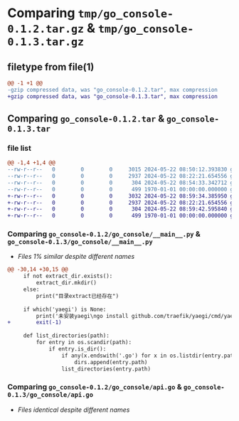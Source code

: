 # Comparing `tmp/go_console-0.1.2.tar.gz` & `tmp/go_console-0.1.3.tar.gz`

## filetype from file(1)

```diff
@@ -1 +1 @@
-gzip compressed data, was "go_console-0.1.2.tar", max compression
+gzip compressed data, was "go_console-0.1.3.tar", max compression
```

## Comparing `go_console-0.1.2.tar` & `go_console-0.1.3.tar`

### file list

```diff
@@ -1,4 +1,4 @@
--rw-r--r--   0        0        0     3015 2024-05-22 08:50:12.393830 go_console-0.1.2/go_console/__main__.py
--rw-r--r--   0        0        0     2937 2024-05-22 08:22:21.654556 go_console-0.1.2/go_console/api.go
--rw-r--r--   0        0        0      304 2024-05-22 08:54:33.342712 go_console-0.1.2/pyproject.toml
--rw-r--r--   0        0        0      499 1970-01-01 00:00:00.000000 go_console-0.1.2/PKG-INFO
+-rw-r--r--   0        0        0     3032 2024-05-22 08:59:34.385950 go_console-0.1.3/go_console/__main__.py
+-rw-r--r--   0        0        0     2937 2024-05-22 08:22:21.654556 go_console-0.1.3/go_console/api.go
+-rw-r--r--   0        0        0      304 2024-05-22 08:59:42.595840 go_console-0.1.3/pyproject.toml
+-rw-r--r--   0        0        0      499 1970-01-01 00:00:00.000000 go_console-0.1.3/PKG-INFO
```

### Comparing `go_console-0.1.2/go_console/__main__.py` & `go_console-0.1.3/go_console/__main__.py`

 * *Files 1% similar despite different names*

```diff
@@ -30,14 +30,15 @@
     if not extract_dir.exists():
         extract_dir.mkdir()
     else:
         print("目录extract已经存在")
 
     if which('yaegi') is None:
         print('未安装yaegi\ngo install github.com/traefik/yaegi/cmd/yaegi@latest')
+        exit(-1)
 
     def list_directories(path):
         for entry in os.scandir(path):
             if entry.is_dir():
                 if any(x.endswith('.go') for x in os.listdir(entry.path)):
                     dirs.append(entry.path)
                 list_directories(entry.path)
```

### Comparing `go_console-0.1.2/go_console/api.go` & `go_console-0.1.3/go_console/api.go`

 * *Files identical despite different names*

